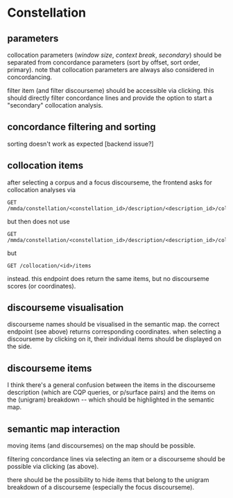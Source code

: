 # Constellation

## parameters

collocation parameters (*window size*, *context break*, *secondary*) should be separated from concordance parameters (sort by offset, sort order, primary). note that collocation parameters are always also considered in concordancing.

filter item (and filter discourseme) should be accessible via clicking. this should directly filter concordance lines and provide the option to start a "secondary" collocation analysis.

## concordance filtering and sorting

sorting doesn't work as expected [backend issue?]

## collocation items

after selecting a corpus and a focus discourseme, the frontend asks for collocation analyses via

    GET /mmda/constellation/<constellation_id>/description/<description_id>/collocation/
    
but then does not use

    GET /mmda/constellation/<constellation_id>/description/<description_id>/collocation/<id>/items

but

    GET /collocation/<id>/items
    
instead. this endpoint does return the same items, but no discourseme scores (or coordinates).

## discourseme visualisation

discourseme names should be visualised in the semantic map. the correct endpoint (see above) returns corresponding coordinates. when selecting a discourseme by clicking on it, their individual items should be displayed on the side.

## discourseme items

I think there's a general confusion between the items in the discourseme description (which are CQP queries, or p/surface pairs) and the items on the (unigram) breakdown -- which should be highlighted in the semantic map.

## semantic map interaction

moving items (and discoursemes) on the map should be possible.

filtering concordance lines via selecting an item or a discourseme should be possible via clicking (as above).

there should be the possibility to hide items that belong to the unigram breakdown of a discourseme (especially the focus discourseme).

